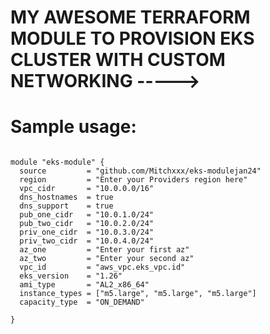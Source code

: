 # MY AWESOME TERRAFORM MODULE TO PROVISION EKS CLUSTER WITH CUSTOM NETWORKING  ----->

# Sample usage:

~~~ 

module "eks-module" {
  source         = "github.com/Mitchxxx/eks-modulejan24"
  region         = "Enter your Providers region here"
  vpc_cidr       = "10.0.0.0/16"
  dns_hostnames  = true
  dns_support    = true
  pub_one_cidr   = "10.0.1.0/24"
  pub_two_cidr   = "10.0.2.0/24"
  priv_one_cidr  = "10.0.3.0/24"
  priv_two_cidr  = "10.0.4.0/24"
  az_one         = "Enter your first az"
  az_two         = "Enter your second az"
  vpc_id         = "aws_vpc.eks_vpc.id"
  eks_version    = "1.26"
  ami_type       = "AL2_x86_64"
  instance_types = ["m5.large", "m5.large", "m5.large"]
  capacity_type  = "ON_DEMAND"

}

~~~
